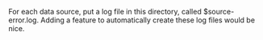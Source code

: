 For each data source, put a log file in this directory, called $source-error.log. Adding a feature to automatically create these log files would be nice.
